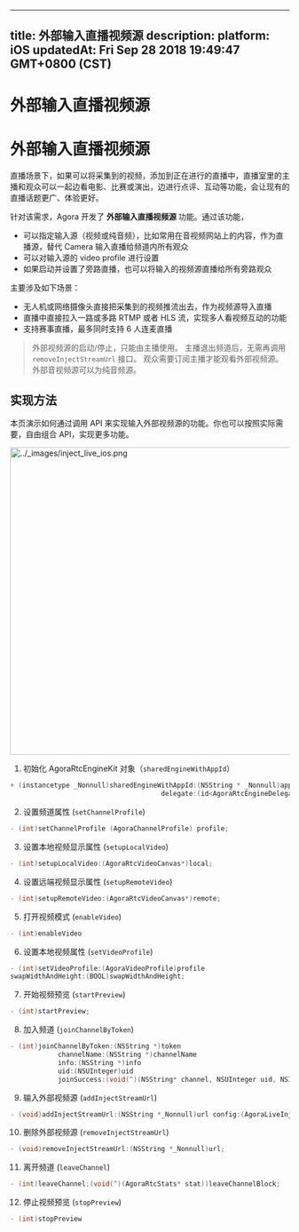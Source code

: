 
---
title: 外部输入直播视频源
description: 
platform: iOS
updatedAt: Fri Sep 28 2018 19:49:47 GMT+0800 (CST)
---
# 外部输入直播视频源
# 外部输入直播视频源

直播场景下，如果可以将采集到的视频，添加到正在进行的直播中，直播室里的主播和观众可以一起边看电影、比赛或演出，边进行点评、互动等功能，会让现有的直播话题更广、体验更好。

针对该需求，Agora 开发了 **外部输入直播视频源** 功能。通过该功能，

- 可以指定输入源（视频或纯音频），比如常用在音视频网站上的内容，作为直播源，替代 Camera 输入直播给频道内所有观众
- 可以对输入源的 video profile 进行设置
- 如果启动并设置了旁路直播，也可以将输入的视频源直播给所有旁路观众

主要涉及如下场景：

- 无人机或网络摄像头直接把采集到的视频推流出去，作为视频源导入直播
- 直播中直接拉入一路或多路 RTMP 或者 HLS 流，实现多人看视频互动的功能
- 支持赛事直播，最多同时支持 6 人连麦直播

> 外部视频源的启动/停止，只能由主播使用。 主播退出频道后，无需再调用 `removeInjectStreamUrl` 接口。 观众需要订阅主播才能观看外部视频源。 外部音视频源可以为纯音频源。

## 实现方法

本页演示如何通过调用 API 来实现输入外部视频源的功能。你也可以按照实际需要，自由组合 API，实现更多功能。

<img alt="../_images/inject_live_ios.png" src="https://web-cdn.agora.io/docs-files/cn/inject_live_ios.png" style="width: 651.0px; height: 554.0px;"/>

1. 初始化 AgoraRtcEngineKit 对象（`sharedEngineWithAppId`）

```objective-c
+ (instancetype _Nonnull)sharedEngineWithAppId:(NSString * _Nonnull)appId
                                      delegate:(id<AgoraRtcEngineDelegate> _Nullable)delegate;
```

2. 设置频道属性 \(`setChannelProfile`)

```objective-c
- (int)setChannelProfile (AgoraChannelProfile) profile;
```

3. 设置本地视频显示属性 \(`setupLocalVideo`)

```objective-c
- (int)setupLocalVideo:(AgoraRtcVideoCanvas*)local;
```

4. 设置远端视频显示属性 \(`setupRemoteVideo`)

```objective-c
- (int)setupRemoteVideo:(AgoraRtcVideoCanvas*)remote;
```

5. 打开视频模式 \(`enableVideo`)

```objective-c
- (int)enableVideo
```

6. 设置本地视频属性 \(`setVideoProfile`)

```objective-c
- (int)setVideoProfile:(AgoraVideoProfile)profile
swapWidthAndHeight:(BOOL)swapWidthAndHeight;
```

7. 开始视频预览 \(`startPreview`)

```objective-c
- (int)startPreview;
```

8. 加入频道 \(`joinChannelByToken`)

```objective-c
- (int)joinChannelByToken:(NSString *)token
            channelName:(NSString *)channelName
            info:(NSString *)info
            uid:(NSUInteger)uid
            joinSuccess:(void(^)(NSString* channel, NSUInteger uid, NSInteger elapsed))joinChannelSuccessBlock;
```

9. 输入外部视频源 \(`addInjectStreamUrl`)

```objective-c
- (void)addInjectStreamUrl:(NSString *_Nonnull)url config:(AgoraLiveInjectStreamConfig * _Nonnull)config;
```

10. 删除外部视频源 \(`removeInjectStreamUrl`)

```objective-c
- (void)removeInjectStreamUrl:(NSString *_Nonnull)url;
```

11. 离开频道 \(`leaveChannel`)

```objective-c
- (int)leaveChannel:(void(^)(AgoraRtcStats* stat))leaveChannelBlock;
```

12. 停止视频预览 \(`stopPreview`)

```objective-c
- (int)stopPreview
```
